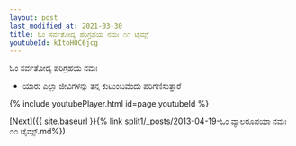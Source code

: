```yaml
---
layout: post
last_modified_at: 2021-03-30
title: ಓಂ ಸರ್ವತೋದ್ಯ ಪರಿಗ್ರಹಯ ನಮಃ ೧೧ ಟೈಮ್ಸ್
youtubeId: kItoHOC6jcg
---
```

 
 
 ಓಂ ಸರ್ವತೋದ್ಯ ಪರಿಗ್ರಹಯ ನಮಃ  
 
 -  ಯಾರು ಎಲ್ಲಾ ಜೀವಿಗಳನ್ನು ತನ್ನ ಕುಟುಂಬವೆಂದು ಪರಿಗಣಿಸುತ್ತಾರೆ 
 
  
 
  
 
 
 
 
 
 


{% include youtubePlayer.html id=page.youtubeId %}
 
[Next]({{ site.baseurl }}{% link  split1/_posts/2013-04-19-ಓಂ ವ್ಯಾಲರೂಪಯಾ ನಮಃ ೧೧ ಟೈಮ್ಸ್.md%})
 
